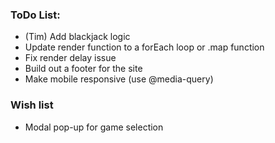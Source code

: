 ### ToDo List:

- (Tim) Add blackjack logic
- Update render function to a forEach loop or .map function
- Fix render delay issue
- Build out a footer for the site
- Make mobile responsive (use @media-query)

### Wish list

- Modal pop-up for game selection
